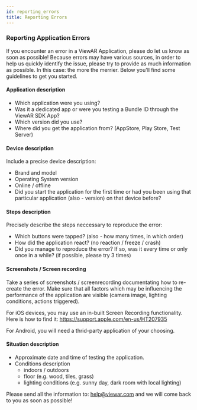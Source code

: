 ```yaml
---
id: reporting_errors
title: Reporting Errors
---
```


### Reporting Application Errors

If you encounter an error in a ViewAR Application, please do let us know as soon as possible!
Because errors may have various sources, in order to help us quickly identify the issue, please try to provide as much information as possible. In this case: the more the merrier. Below you'll find some guidelines to get you started.

#### Application description

- Which application were you using?
- Was it a dedicated app or were you testing a Bundle ID through the ViewAR SDK App?
- Which version did you use?
- Where did you get the application from? (AppStore, Play Store, Test Server)

#### Device description

Include a precise device description:

- Brand and model
- Operating System version
- Online / offline
- Did you start the application for the first time or had you been using that particular application (also - version) on that device before?

#### Steps description

Precisely describe the steps neccessary to reproduce the error:

- Which buttons were tapped? (also - how many times, in which order)
- How did the application react? (no reaction / freeze / crash)
- Did you manage to reproduce the error? If so, was it every time or only once in a while? (if possible, please try 3 times)

#### Screenshots / Screen recording

Take a series of screenshots / screenrecording documentating how to re-create the error. Make sure that all factors which may be influencing the performance of the application are visible (camera image, lighting conditions, actions triggered).

For iOS devices, you may use an in-built Screen Recording functionality.
Here is how to find it: https://support.apple.com/en-us/HT207935

For Android, you will need a thrid-party application of your choosing.

#### Situation description

- Approximate date and time of testing the application.
- Conditions description
  - indoors / outdoors
  - floor (e.g. wood, tiles, grass)
  - lighting conditions (e.g. sunny day, dark room with local lighting)

Please send all the information to: help@viewar.com and we will come back to you as soon as possible!
